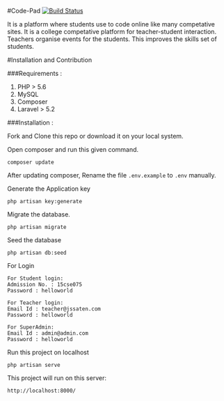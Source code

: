 #Code-Pad
[![Build Status](https://travis-ci.org/ncs-jss/Code-Pad.svg?branch=master)](https://travis-ci.org/ncs-jss/Code-Pad)

It is a platform where students use to code online like many competative sites. It is a college competative platform for teacher-student interaction.
Teachers organise events for the students. This improves the skills set of students.

#Installation and Contribution

###Requirements :

1. PHP > 5.6
2. MySQL
3. Composer
4. Laravel > 5.2

###Installation :

Fork and Clone this repo or download it on your local system.

Open composer and run this given command.
```
composer update
```

After updating composer, Rename the file `.env.example` to `.env` manually.

Generate the Application key
```
php artisan key:generate
```

Migrate the database.
```
php artisan migrate
```

Seed the database
```
php artisan db:seed
```

For Login
```
For Student login:
Admission No. : 15cse075
Password : helloworld

For Teacher login:
Email Id : teacher@jssaten.com
Password : helloworld

For SuperAdmin:
Email Id : admin@admin.com
Password : helloworld
```

Run this project on localhost
```
php artisan serve
```

This project will run on this server:
```
http://localhost:8000/
```

